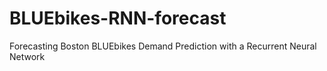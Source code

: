 # BLUEbikes-RNN-forecast
Forecasting Boston BLUEbikes Demand Prediction with a Recurrent Neural Network
